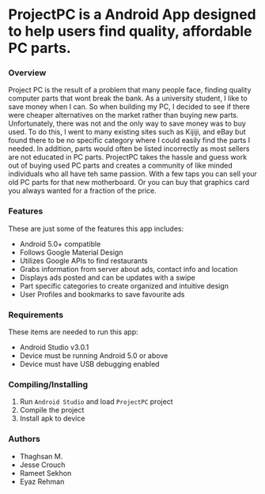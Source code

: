 # ProjectPC is a Android App designed to help users find quality, affordable PC parts.
### Overview
Project PC is the result of a problem that many people face, finding quality computer parts that wont break the bank. As a university student, I like to save money when I can. So when building my PC, I decided to see if there were cheaper alternatives on the market rather than buying new parts. Unfortunately, there was not and the only way to save money was to buy used. To do this, I went to many existing sites such as Kijiji, and eBay but found there to be no specific category where I could easily find the parts I needed. In addition, parts would often be listed incorrectly as most sellers are not educated in PC parts. ProjectPC takes the hassle and guess work out of buying used PC parts and creates a community of like minded individuals who all have teh same passion. With a few taps you can sell your old PC parts for that new motherboard. Or you can buy that graphics card you always wanted for a fraction of the price.

### Features
These are just some of the features this app includes:
- Android 5.0+ compatible
- Follows Google Material Design
- Utilizes Google APIs to find restaurants
- Grabs information from server about ads, contact info and location
- Displays ads posted and can be updates with a swipe
- Part specific categories to create organized and intuitive design
- User Profiles and bookmarks to save favourite ads

### Requirements
These items are needed to run this app:
- Android Studio v3.0.1
- Device must be running Android 5.0 or above
- Device must have USB debugging enabled

### Compiling/Installing
1. Run `Android Studio` and load `ProjectPC` project
2. Compile the project
3. Install apk to device

### Authors
- Thaghsan M.
- Jesse Crouch
- Rameet Sekhon
- Eyaz Rehman
